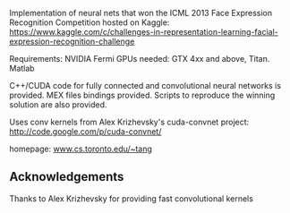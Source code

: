 Implementation of neural nets that won the ICML 2013 Face Expression Recognition Competition hosted on Kaggle: https://www.kaggle.com/c/challenges-in-representation-learning-facial-expression-recognition-challenge

Requirements: NVIDIA Fermi GPUs needed: GTX 4xx and above, Titan. Matlab

C++/CUDA code for fully connected and convolutional neural networks is provided.
MEX files bindings provided. Scripts to reproduce the winning solution are also provided.

Uses conv kernels from Alex Krizhevsky's cuda-convnet project: http://code.google.com/p/cuda-convnet/

homepage: www.cs.toronto.edu/~tang

## Acknowledgements ##
Thanks to Alex Krizhevsky for providing fast convolutional kernels